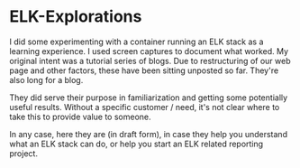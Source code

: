 # ELK-Explorations

I did some experimenting with a container running an ELK stack as a learning experience. I used screen captures
to document what worked. My original intent was a tutorial series of blogs. Due to restructuring of our web 
page and other factors, these have been sitting unposted so far. They're also long for a blog.

They did serve their purpose in familiarization and getting some potentially useful results. Without a specific
customer / need, it's not clear where to take this to provide value to someone. 

In any case, here they are (in draft form), in case they help you understand what an ELK stack can do, or help you start an ELK
related reporting project. 
